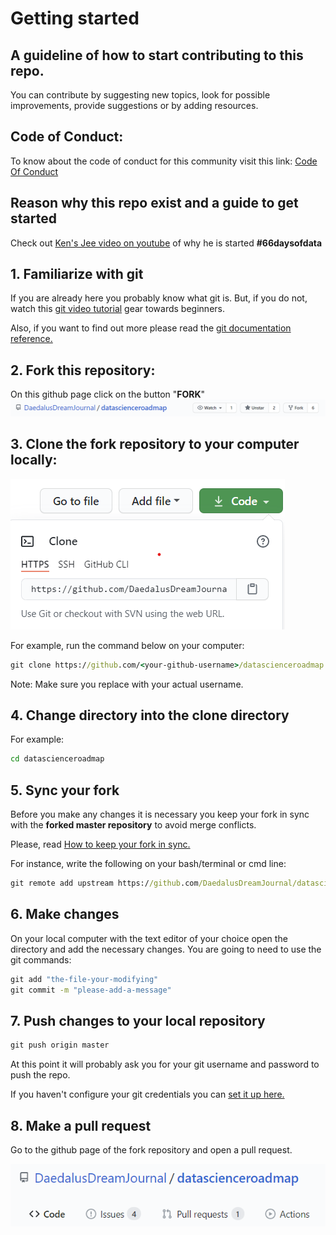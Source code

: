 # Getting started

## A guideline of how to start contributing to this repo.

You can contribute by suggesting new topics, look for possible improvements, provide suggestions or by adding resources.

## Code of Conduct:

To know about the code of conduct for this community visit this link: <a href = "https://github.com/DaedalusDreamJournal/datascienceroadmap/blob/master/CODE_OF_CONDUCT.md">Code Of Conduct</a>
## Reason why this repo exist and a guide to get started

Check out [Ken's Jee video on youtube](https://www.youtube.com/watch?v=uXLnbdHMf8w&ab_channel=KenJee) of why he is started **#66daysofdata**

## 1. Familiarize with git

If you are already here you probably know what git is. But, if you do not, watch this [git video tutorial](https://www.youtube.com/watch?v=SWYqp7iY_Tc&ab_channel=TraversyMedia) gear towards beginners.

Also, if you want to find out more please read the [git documentation reference.](https://git-scm.com/docs)

## 2. Fork this repository:

On this github page click on the button "**FORK**" ![fork](assets/fork-image.png)

## 3. Clone the fork repository to your computer locally:

![clone](assets/clone-image.png)

For example, run the command below on your computer:

```bat
git clone https://github.com/<your-github-username>/datascienceroadmap.git
```

Note: Make sure you replace <your-github-username> with your actual username.

## 4. Change directory into the clone directory

For example:

```bat
cd datascienceroadmap
```

## 5. Sync your fork

Before you make any changes it is necessary you keep your fork in sync with the **forked master repository** to avoid merge conflicts.

Please, read [How to keep your fork in sync.](https://www.freecodecamp.org/news/how-to-sync-your-fork-with-the-original-git-repository/)

For instance, write the following on your bash/terminal or cmd line:

```bat
git remote add upstream https://github.com/DaedalusDreamJournal/datascienceroadmap.git
```

## 6. Make changes

On your local computer with the text editor of your choice open the directory and add the necessary changes. You are going to need to use the git commands:

```bat
git add "the-file-your-modifying"
git commit -m "please-add-a-message"
```

## 7. Push changes to your local repository

```bat
git push origin master
```

At this point it will probably ask you for your git username and password to push the repo.

If you haven't configure your git credentials you can [set it up here.](https://git-scm.com/book/en/v2/Getting-Started-First-Time-Git-Setup)

## 8. Make a pull request

Go to the github page of the fork repository and open a pull request.

![pull-request](assets/pull-request-image.png)


